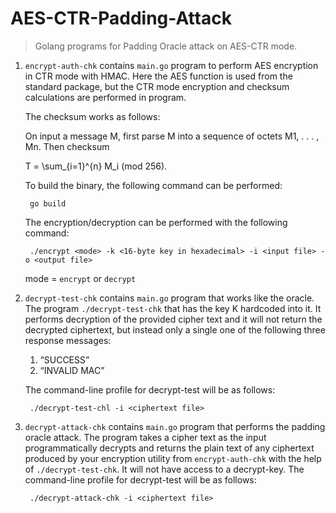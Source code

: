 # AES-CTR-Padding-Attack
> Golang programs for Padding Oracle attack on AES-CTR mode.

1. `encrypt-auth-chk` contains `main.go` program to perform AES encryption in CTR mode with HMAC. Here the AES function is used from the standard package, but the CTR mode encryption and checksum calculations are performed in program. 

    The checksum works as follows: 

    On input a message M, first parse M into a sequence of octets M1, . . . , Mn. Then checksum 
    
    T = \sum_{i=1}^{n} M_i (mod 256).
    
    To build the binary, the following command can be performed:
            
        go build
    The encryption/decryption can be performed with the following command:

        ./encrypt <mode> -k <16-byte key in hexadecimal> -i <input file> -o <output file>
    mode = `encrypt` or `decrypt`

2. `decrypt-test-chk` contains `main.go` program that works like the oracle. The program `./decrypt-test-chk` that has the key K hardcoded into it. It performs decryption of the provided cipher text and it will not return the decrypted ciphertext, but instead only a single one of the following three response messages:
    1. “SUCCESS”
    3. “INVALID MAC”

    The command-line profile for decrypt-test will be as follows:

        ./decrypt-test-chl -i <ciphertext file>

3. `decrypt-attack-chk` contains `main.go` program that performs the padding oracle attack. The program takes a cipher text as the input programmatically decrypts and returns the plain text of any ciphertext produced by your encryption utility from `encrypt-auth-chk` with the help of `./decrypt-test-chk`. It will not have access to a decrypt-key. The command-line profile for decrypt-test will be as follows:

        ./decrypt-attack-chk -i <ciphertext file>
